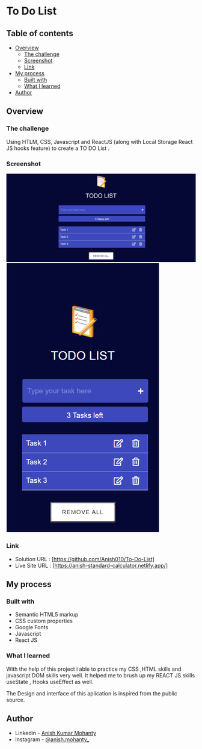 # To Do List

## Table of contents

- [Overview](#overview)
  - [The challenge](#the-challenge)
  - [Screenshot](#screenshot)
  - [Link](#Link)
- [My process](#my-process)
  - [Built with](#built-with)
  - [What I learned](#what-i-learned)
- [Author](#author)

## Overview

### The challenge

Using HTLM, CSS, Javascript and ReactJS (along with Local Storage React JS hooks feature) to create a TO DO List .

### Screenshot

![Dekstop Design preview for To Do List application](./public/images/desktop.png)
![Mobile Design preview for the To Do List application](./public/images/mobile.png)

### Link

- Solution URL : [https://github.com/Anish010/To-Do-List]
- Live Site URL : [https://anish-standard-calculator.netlify.app/]

## My process

### Built with

- Semantic HTML5 markup
- CSS custom properties
- Google Fonts
- Javascript
- React JS

### What I learned

With the help of this project i able to practice my CSS ,HTML skills and javascript DOM skills very well. It helped me to brush up my REACT JS skills useState , Hooks useEffect as well.

The Design and interface of this aplication is inspired from the public source.

## Author

- Linkedin - [Anish Kumar Mohanty](https://www.linkedin.com/in/anish-kumar-mohanty-68a019216/)
- Instagram - [@anish.mohanty\_](https://www.instagram.com/anish.mohanty_/)
